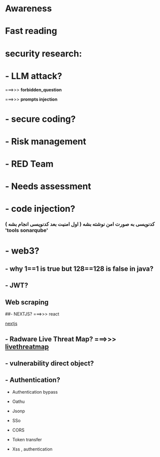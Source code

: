 # Awareness
# Fast reading

# security research:

# - LLM attack?
  
 ===>>> **forbidden_question**
 
 ===>>> **prompts injection**

# - secure coding?

# - Risk management

# - RED Team

# - Needs assessment

# - code injection?

### کدنویسی به صورت امن نوشته بشه ( اول امنیت بعد کدنویسی انجام بشه ) 'tools sonarqube'
# - web3?

## - why 1==1 is true but 128==128 is false in java?

## - JWT?

## Web scraping

##- NEXTJS? ===>>> react

[ nextjs ](https://nextjs.org/docs)

## - Radware Live Threat Map? ===>>> [ livethreatmap ](https://livethreatmap.radware.com)

## - vulnerability direct object?

## - Authentication?
- Authentication bypass
-  Oathu
- Jsonp
- SSo

- CORS
- Token transfer
- Xss , authentication


